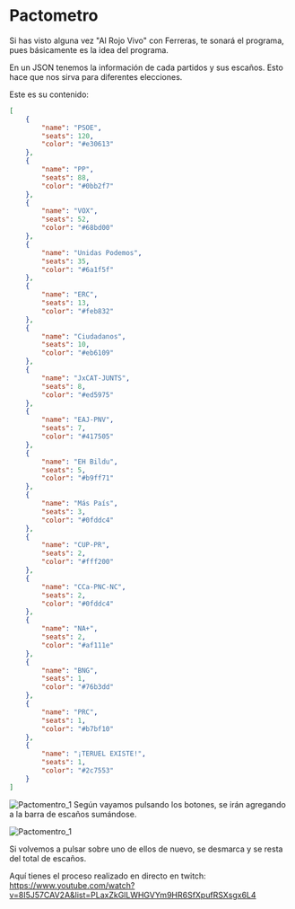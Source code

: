 # Pactometro
Si has visto alguna vez "Al Rojo Vivo" con Ferreras, te sonará el programa, pues básicamente es la idea del programa.

En un JSON tenemos la información de cada partidos y sus escaños. Esto hace que nos sirva para diferentes elecciones.

Este es su contenido:

```json
[
    {
        "name": "PSOE",
        "seats": 120,
        "color": "#e30613"
    },
    {
        "name": "PP",
        "seats": 88,
        "color": "#0bb2f7"
    },
    {
        "name": "VOX",
        "seats": 52,
        "color": "#68bd00"
    },
    {
        "name": "Unidas Podemos",
        "seats": 35,
        "color": "#6a1f5f"
    },
    {
        "name": "ERC",
        "seats": 13,
        "color": "#feb832"
    },
    {
        "name": "Ciudadanos",
        "seats": 10,
        "color": "#eb6109"
    },
    {
        "name": "JxCAT-JUNTS",
        "seats": 8,
        "color": "#ed5975"
    },
    {
        "name": "EAJ-PNV",
        "seats": 7,
        "color": "#417505"
    },
    {
        "name": "EH Bildu",
        "seats": 5,
        "color": "#b9ff71"
    },
    {
        "name": "Más País",
        "seats": 3,
        "color": "#0fddc4"
    },
    {
        "name": "CUP-PR",
        "seats": 2,
        "color": "#fff200"
    },
    {
        "name": "CCa-PNC-NC",
        "seats": 2,
        "color": "#0fddc4"
    },
    {
        "name": "NA+",
        "seats": 2,
        "color": "#af111e"
    },
    {
        "name": "BNG",
        "seats": 1,
        "color": "#76b3dd"
    },
    {
        "name": "PRC",
        "seats": 1,
        "color": "#b7bf10"
    },
    {
        "name": "¡TERUEL EXISTE!",
        "seats": 1,
        "color": "#2c7553"
    }
]
```

![Pactomentro_1](https://www.discoduroderoer.es/wp-content/uploads/2020/04/pactometro_1.png)
Según vayamos pulsando los botones, se irán agregando a la barra de escaños sumándose.

![Pactomentro_1](https://www.discoduroderoer.es/wp-content/uploads/2020/04/pactometro_2.png)

Si volvemos a pulsar sobre uno de ellos de nuevo, se desmarca y se resta del total de escaños.

Aquí tienes el proceso realizado en directo en twitch: https://www.youtube.com/watch?v=8I5J57CAV2A&list=PLaxZkGlLWHGVYm9HR6SfXpufRSXsgx6L4
